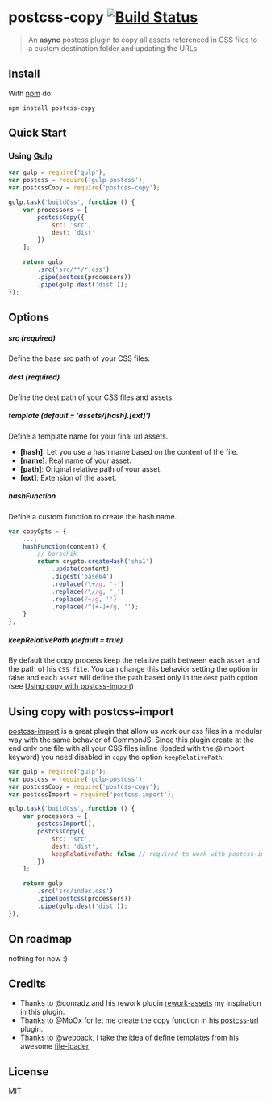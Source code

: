 # postcss-copy [![Build Status](https://travis-ci.org/geut/postcss-copy.svg?branch=master)](https://travis-ci.org/geut/postcss-copy)
> An **async** postcss plugin to copy all assets referenced in CSS files to a custom destination folder and updating the URLs.

## Install

With [npm](https://npmjs.com/package/postcss-copy) do:

```
npm install postcss-copy
```

## Quick Start

### Using [Gulp](https://github.com/postcss/gulp-postcss)

```js
var gulp = require('gulp');
var postcss = require('gulp-postcss');
var postcssCopy = require('postcss-copy');

gulp.task('buildCss', function () {
    var processors = [
        postcssCopy({
            src: 'src',
            dest: 'dist'
        })
    ];

    return gulp
        .src('src/**/*.css')
        .pipe(postcss(processors))
        .pipe(gulp.dest('dist'));
});
```

## Options

##### src (required)
Define the base src path of your CSS files.
##### dest (required)
Define the dest path of your CSS files and assets.

##### template (default = 'assets/[hash].[ext]')
Define a template name for your final url assets.
* **[hash]**: Let you use a hash name based on the content of the file.
* **[name]**: Real name of your asset.
* **[path]**: Original relative path of your asset.
* **[ext]**: Extension of the asset.

##### hashFunction
Define a custom function to create the hash name.
```js
var copyOpts = {
    ...,
    hashFunction(content) {
        // borschik
        return crypto.createHash('sha1')
            .update(content)
            .digest('base64')
            .replace(/\+/g, '-')
            .replace(/\//g, '_')
            .replace(/=/g, '')
            .replace(/^[+-]+/g, '');
    }
};
```

#####  keepRelativePath (default = true)
By default the copy process keep the relative path between each ```asset``` and the path of his  ```CSS file```. You can change this behavior setting the option in false and each ```asset``` will define the path based only in the ```dest``` path option (see [Using copy with postcss-import](#using-postcss-import))

## <a name="using-postcss-import"></a> Using copy with postcss-import
[postcss-import](https://github.com/postcss/postcss-import) is a great plugin that allow us work our css files in a modular way with the same behavior of CommonJS.
Since this plugin create at the end only one file with all your CSS files inline (loaded with the @import keyword) you need disabled in ```copy``` the option ```keepRelativePath```:

```js
var gulp = require('gulp');
var postcss = require('gulp-postcss');
var postcssCopy = require('postcss-copy');
var postcssImport = require('postcss-import');

gulp.task('buildCss', function () {
    var processors = [
        postcssImport(),
        postcssCopy({
            src: 'src',
            dest: 'dist',
            keepRelativePath: false // required to work with postcss-import
        })
    ];

    return gulp
        .src('src/index.css')
        .pipe(postcss(processors))
        .pipe(gulp.dest('dist'));
});
```

## On roadmap

nothing for now :)

## Credits

* Thanks to @conradz and his rework plugin [rework-assets](https://github.com/conradz/rework-assets) my inspiration in this plugin.
* Thanks to @MoOx for let me create the copy function in his [postcss-url](https://github.com/postcss/postcss-url) plugin.
* Thanks to @webpack, i take the idea of define templates from his awesome [file-loader](https://github.com/webpack/file-loader)

## License

MIT
